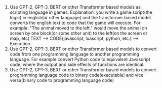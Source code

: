 1. Use GPT-2, GPT-3, BERT or other Transformer based models as scripting language in games. 
Explanation: you write a game script(the logic) in english(or other language) and the transformer based model converts the english text to code that the game will execute.
For example: "The animal moved to the left." would move the animal on screen by one block(or some other unit) to the left(on the screen or map, etc)
  TEXT --> CODE(javascript, luascript, python, etc.) --> Execution.
2. Use GPT-2, GPT-3, BERT or other Transformer based models to convert code from one programming language to another programming language.
For example convert Python code to equivalent Javascript code, where the output and side effects of functions are identical.
2. Use GPT-2, GPT-3, BERT or other Transformer based models to convert programming language code to binary code(executable) and vice versa(binary code to programming language code)
